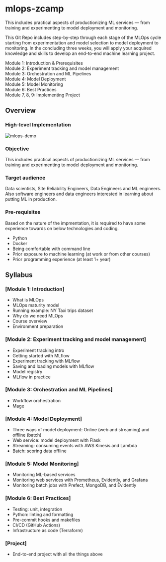 # mlops-zcamp

This includes practical aspects of productionizing ML services — from training and experimenting to model deployment and monitoring.

This Git Repo includes step-by-step through each stage of the MLOps cycle starting from experimentation and model selection to model deployment to monitoring. In the concluding three weeks, you will apply your acquired knowledge and skills to develop an end-to-end machine learning project.

Module 1: Introduction & Prerequisites<br>
Module 2: Experiment tracking and model management<br>
Module 3: Orchestration and ML Pipelines<br>
Module 4: Model Deployment<br>
Module 5: Model Monitoring<br>
Module 6: Best Practices<br>
Module 7, 8, 9: Implementing Project<br>





## Overview

### High-level Implementation
<image src="./images/image2.png" alt="mlops-demo"/>

### Objective

This includes practical aspects of productionizing ML services — from training and experimenting to model deployment and monitoring.

### Target audience

Data scientists, Site Reliability Engineers, Data Engineers and ML engineers. Also software engineers and data engineers interested in learning about putting ML in production.

### Pre-requisites
Based on the nature of the impmentation, it is required to have some experience towards on below technologies and coding.
* Python
* Docker
* Being comfortable with command line 
* Prior exposure to machine learning (at work or from other courses)
* Prior programming experience (at least 1+ year)


## Syllabus

### [Module 1: Introduction]

* What is MLOps
* MLOps maturity model
* Running example: NY Taxi trips dataset
* Why do we need MLOps
* Course overview
* Environment preparation


### [Module 2: Experiment tracking and model management]

* Experiment tracking intro
* Getting started with MLflow
* Experiment tracking with MLflow
* Saving and loading models with MLflow
* Model registry
* MLflow in practice


### [Module 3: Orchestration and ML Pipelines]

* Workflow orchestration
* Mage



### [Module 4: Model Deployment]

* Three ways of model deployment: Online (web and streaming) and offline (batch)
* Web service: model deployment with Flask
* Streaming: consuming events with AWS Kinesis and Lambda
* Batch: scoring data offline



### [Module 5: Model Monitoring]

* Monitoring ML-based services
* Monitoring web services with Prometheus, Evidently, and Grafana
* Monitoring batch jobs with Prefect, MongoDB, and Evidently


### [Module 6: Best Practices]

* Testing: unit, integration
* Python: linting and formatting
* Pre-commit hooks and makefiles
* CI/CD (GitHub Actions)
* Infrastructure as code (Terraform)

### [Project]

* End-to-end project with all the things above


